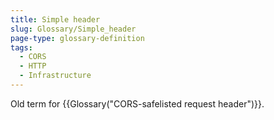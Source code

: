 ```yaml
---
title: Simple header
slug: Glossary/Simple_header
page-type: glossary-definition
tags:
  - CORS
  - HTTP
  - Infrastructure
---
```


Old term for {{Glossary("CORS-safelisted request header")}}.
